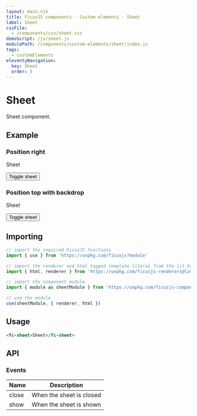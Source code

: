 ```yaml
---
layout: main.njk
title: FicusJS components - Custom elements - Sheet
label: Sheet
cssFile:
  - /components/css/sheet.css
demoScript: /js/sheet.js
modulePath: /components/custom-elements/sheet/index.js
tags:
  - customElements
eleventyNavigation:
  key: Sheet
  order: 5
---
```

# Sheet

Sheet component.

## Example

### Position right

<fc-sheet position="right" class="fu-bg-primary">
  <p>Sheet</p>
</fc-sheet>
<button type="button" id="show-right-sheet-btn">Toggle sheet</button>

### Position top with backdrop

<fc-sheet position="top" backdrop="true" class="fu-bg-primary">
  <p>Sheet</p>
</fc-sheet>
<button type="button" id="show-top-sheet-btn">Toggle sheet</button>

## Importing

```js
// import the required FicusJS functions
import { use } from 'https://unpkg.com/ficusjs?module'

// import the renderer and html tagged template literal from the lit-html library
import { html, renderer } from 'https://unpkg.com/ficusjs-renderers@latest/dist/lit-html.js'

// import the component module
import { module as sheetModule } from 'https://unpkg.com/ficusjs-components@latest/components/custom-elements/sheet/index.js'

// use the module
use(sheetModule, { renderer, html })
```

## Usage

```html
<fc-sheet>Sheet</fc-sheet>
```

## API

### Events

| Name | Description |
| --- | --- |
| close | When the sheet is closed |
| show | When the sheet is shown |
